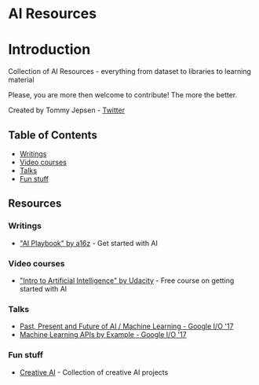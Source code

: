 # AI Resources

# Introduction


Collection of AI Resources - everything from dataset to libraries to learning material

Please, you are more then welcome to contribute! The more the better.

Created by Tommy Jepsen - [Twitter](https://twitter.com/tommy_jepsen)

## Table of Contents

- [Writings](#writings)
- [Video courses](#video-courses)
- [Talks](#talks)
- [Fun stuff](#fun-stuff)


## Resources

### Writings
- ["AI Playbook" by a16z](http://aiplaybook.a16z.com/docs/intro/getting-started) - Get started with AI

### Video courses
- ["Intro to Artificial Intelligence" by Udacity](https://classroom.udacity.com/courses/cs271) - Free course on getting started with AI

### Talks
- [Past, Present and Future of AI / Machine Learning - Google I/O '17](https://www.youtube.com/watch?v=0ueamFGdOpA)
- [Machine Learning APIs by Example - Google I/O '17](https://www.youtube.com/watch?v=nS_wSAAokxk)

### Fun stuff
- [Creative AI](http://www.creativeai.net/) - Collection of creative AI projects
